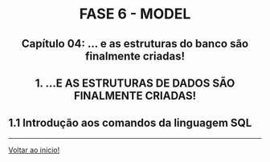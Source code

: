 <div id="fase06" align="center">
<h1>FASE 6 - MODEL</h1>
<h2>Capítulo 04: ... e as estruturas do banco são finalmente criadas!</h2>
</div>

<div align="center">
<h2>1. ...E AS ESTRUTURAS DE DADOS SÃO FINALMENTE CRIADAS!</h2>
</div>

## 1.1 Introdução aos comandos da linguagem SQL











--- 

[Voltar ao início!](https://github.com/monicaquintal/fintech)